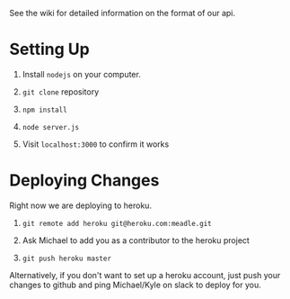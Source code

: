 
See the wiki for detailed information on the format of our api.

Setting Up
==========

1. Install `nodejs` on your computer.

2. `git clone` repository

3. `npm install`

4. `node server.js`

5. Visit `localhost:3000` to confirm it works

Deploying Changes
=================

Right now we are deploying to heroku.

1. `git remote add heroku git@heroku.com:meadle.git`

2. Ask Michael to add you as a contributor to the heroku project

3. `git push heroku master`

Alternatively, if you don't want to set up a heroku account, just push your changes to github and ping Michael/Kyle on slack to deploy for you.
